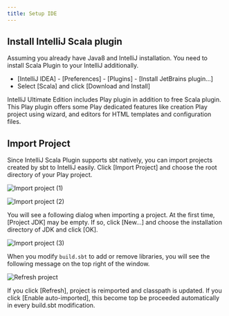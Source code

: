 ```yaml
---
title: Setup IDE
---
```


## Install IntelliJ Scala plugin

Assuming you already have Java8 and IntelliJ installation. You need to install Scala Plugin to your IntelliJ additionally.

* [IntelliJ IDEA] - [Preferences] - [Plugins] - [Install JetBrains plugin...]
* Select [Scala] and click [Download and Install]

IntelliJ Ultimate Edition includes Play plugin in addition to free Scala plugin. This Play plugin offers some Play dedicated features like creation Play project using wizard, and editors for HTML templates and configuration files.

## Import Project

Since IntelliJ Scala Plugin supports sbt natively, you can import projects created by sbt to IntelliJ easily. Click [Import Project] and choose the root directory of your Play project.

![Import project (1)](../images/play2.6-scalikejdbc3.2/open_project_intellij1.png)

![Import project (2)](../images/play2.6-scalikejdbc3.2/open_project_intellij2.png)

You will see a following dialog when importing a project. At the first time, [Project JDK] may be empty. If so, click [New...] and choose the installation directory of JDK and click [OK].

![Import project (3)](../images/play2.6-scalikejdbc3.2/open_project_intellij3.png)

When you modify `build.sbt` to add or remove libraries, you will see the following message on the top right of the window.

![Refresh project](../images/play2.6-scalikejdbc3.2/re-import_project.png)

If you click [Refresh], project is reimported and classpath is updated. If you click [Enable auto-imported], this become top be proceeded automatically in every build.sbt modification.
